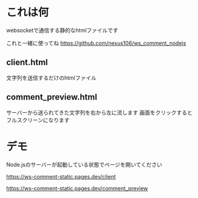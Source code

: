 # これは何
websocketで通信する静的なhtmlファイルです

これと一緒に使ってね
https://github.com/nexus106/ws_comment_nodejs

## client.html
文字列を送信するだけのhtmlファイル

## comment_preview.html
サーバーから送られてきた文字列を右から左に流します
画面をクリックするとフルスクリーンになります

# デモ
Node.jsのサーバーが起動している状態でページを開いてください

https://ws-comment-static.pages.dev/client

https://ws-comment-static.pages.dev/comment_preview